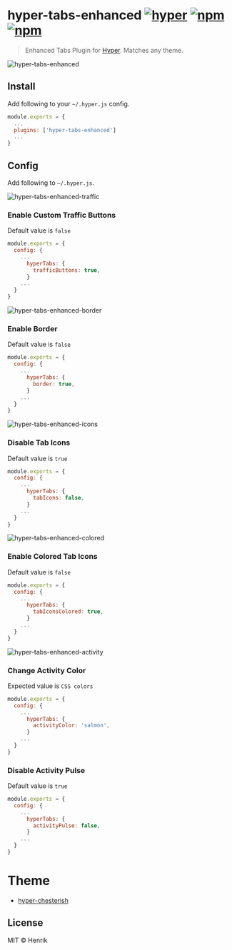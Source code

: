 # hyper-tabs-enhanced [![hyper](https://img.shields.io/badge/Hyper-v1.2.0-green.svg)](https://github.com/zeit/hyper/releases/tag/1.2.0) [![npm](https://img.shields.io/npm/v/hyper-tabs-enhanced.svg?maxAge=86400?style=flat-square)](https://www.npmjs.com/package/hyper-tabs-enhanced) [![npm](https://img.shields.io/npm/dm/hyper-tabs-enhanced.svg?maxAge=86400?style=flat-square)](https://www.npmjs.com/package/hyper-tabs-enhanced)

> Enhanced Tabs Plugin for [Hyper](https://hyper.is). Matches any theme.

![hyper-tabs-enhanced](https://cloud.githubusercontent.com/assets/1430576/22143133/35d9a170-def9-11e6-8d0f-047fb1c64e97.png)


## Install

Add following to your `~/.hyper.js` config.

```javascript
module.exports = {
  ...
  plugins: ['hyper-tabs-enhanced']
  ...
}
```


## Config

Add following to `~/.hyper.js`.

![hyper-tabs-enhanced-traffic](https://cloud.githubusercontent.com/assets/1430576/22143132/3578212a-def9-11e6-9e97-6d635bb89db8.png)
### Enable Custom Traffic Buttons
Default value is `false`

```javascript
module.exports = {
  config: {
    ...
      hyperTabs: {
        trafficButtons: true,
      }
    ...
  }
}
```

![hyper-tabs-enhanced-border](https://cloud.githubusercontent.com/assets/1430576/22143129/3508e06c-def9-11e6-973d-065a8e9b35f8.png)
### Enable Border
Default value is `false`

```javascript
module.exports = {
  config: {
    ...
      hyperTabs: {
        border: true,
      }
    ...
  }
}
```

![hyper-tabs-enhanced-icons](https://cloud.githubusercontent.com/assets/1430576/22143130/3511b6e2-def9-11e6-90cc-b68425f71557.png)
### Disable Tab Icons
Default value is `true`

```javascript
module.exports = {
  config: {
    ...
      hyperTabs: {
        tabIcons: false,
      }
    ...
  }
}
```

![hyper-tabs-enhanced-colored](https://cloud.githubusercontent.com/assets/1430576/22143128/35056cac-def9-11e6-8385-4fb572c5b08b.png)
### Enable Colored Tab Icons
Default value is `false`

```javascript
module.exports = {
  config: {
    ...
      hyperTabs: {
        tabIconsColored: true,
      }
    ...
  }
}
```

![hyper-tabs-enhanced-activity](https://cloud.githubusercontent.com/assets/1430576/22143131/353d4f5a-def9-11e6-8b7b-6aa262b2c53b.png)
### Change Activity Color
Expected value is `CSS colors`

```javascript
module.exports = {
  config: {
    ...
      hyperTabs: {
        activityColor: 'salmon',
      }
    ...
  }
}
```

### Disable Activity Pulse
Default value is `true`

```javascript
module.exports = {
  config: {
    ...
      hyperTabs: {
        activityPulse: false,
      }
    ...
  }
}
```

# Theme
* [hyper-chesterish](https://github.com/henrikdahl/hyper-chesterish)


## License

MIT © Henrik
